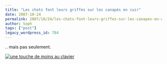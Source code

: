 ```yaml
---
title: "Les chats font leurs griffes sur les canapés en cuir"
date: 2007-10-24
permalink: 2007/10/24/les-chats-font-leurs-griffes-sur-les-canapes-en-cuir/
author: Soph
tags: ["post"]
legacy_wordpress_id: 784
---
```


.. mais pas seulement.

<a href="https://64k.be/wp-content/uploads/2007/10/claviertouche.jpg" title="une touche de moins au clavier"><img src="https://64k.be/wp-content/uploads/2007/10/claviertouche.jpg" alt="une touche de moins au clavier" /></a>

<!-- excerpt -->
